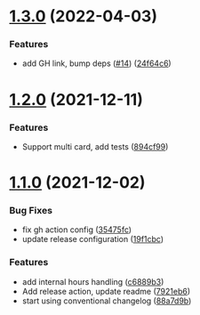 # [1.3.0](https://github.com/owlcode/in-excel-report/compare/v1.2.0...v1.3.0) (2022-04-03)


### Features

* add GH link, bump deps ([#14](https://github.com/owlcode/in-excel-report/issues/14)) ([24f64c6](https://github.com/owlcode/in-excel-report/commit/24f64c66650e52c55e0602bd2a50f7a305f91720))



# [1.2.0](https://github.com/owlcode/in-excel-report/compare/v1.1.0...v1.2.0) (2021-12-11)


### Features

* Support multi card, add tests ([894cf99](https://github.com/owlcode/in-excel-report/commit/894cf998acdc89820d2108a476deb1671acea4ed))



# [1.1.0](https://github.com/owlcode/in-excel-report/compare/7921eb6ce6c5bed93e62edfc6571cd196a056dff...v1.1.0) (2021-12-02)


### Bug Fixes

* fix gh action config ([35475fc](https://github.com/owlcode/in-excel-report/commit/35475fc49cba94c66d9ac045a70a4112dde5e0a3))
* update release configuration ([19f1cbc](https://github.com/owlcode/in-excel-report/commit/19f1cbc630c02b5a2c222f44c8fe319cd3214de9))


### Features

* add internal hours handling ([c6889b3](https://github.com/owlcode/in-excel-report/commit/c6889b320cd8972cbbebe075adec46a1dcd98517))
* Add release action, update readme ([7921eb6](https://github.com/owlcode/in-excel-report/commit/7921eb6ce6c5bed93e62edfc6571cd196a056dff))
* start using conventional changelog ([88a7d9b](https://github.com/owlcode/in-excel-report/commit/88a7d9b977c9aaf0ef9522043aab9fab07e438b7))



